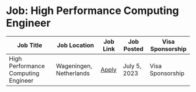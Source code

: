 # Job: High Performance Computing Engineer

| Job Title | Job Location | Job Link | Job Posted | Visa Sponsorship |
| --- | --- | --- | --- | --- |
| High Performance Computing Engineer | Wageningen, Netherlands | [Apply](https://www.wur.nl/nl/vacature/high-performance-computing-engineer-3.htm) | July 5, 2023 | Visa Sponsorship |
